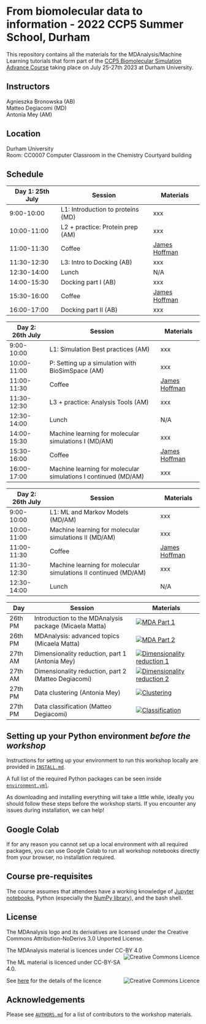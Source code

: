 # From biomolecular data to information - 2022 CCP5 Summer School, Durham 

This repository contains all the materials for the  MDAnalysis/Machine Learning tutorials that form part of the [CCP5 Biomolecular Simulation Advance Course](https://summer2023.ccp5.ac.uk/#projects_timetable) taking place on July 25-27th 2023 at Durham University.

## Instructors
  
Agnieszka Bronowska (AB)     
Matteo Degiacomi (MD)   
Antonia Mey (AM)  

## Location
Durham University    
Room: CC0007 Computer Classroom in the Chemistry Courtyard building


## Schedule


|  Day 1: 25th July      | Session                 | Materials |
|-------------|-------------------------|-----------|
| 9:00-10:00  | L1: Introduction to proteins (MD)| xxx | 
| 10:00-11:00 | L2 + practice: Protein prep (AM) | xxx |
| 11:00-11:30 | Coffee                           | [James Hoffman](https://www.youtube.com/channel/UCMb0O2CdPBNi-QqPk5T3gsQ) |
| 11:30-12:30 | L3: Intro to Docking (AB)        | xxx |
| 12:30-14:00 | Lunch                            | N/A |
| 14:00-15:30 | Docking part I (AB)              | xxx |
| 15:30-16:00 | Coffee                           | [James Hoffman](https://www.youtube.com/channel/UCMb0O2CdPBNi-QqPk5T3gsQ) |
| 16:00-17:00 | Docking part II (AB)             | xxx |


|  Day 2: 26th July      | Session                 | Materials |
|-------------|-------------------------|-----------|
| 9:00-10:00  | L1: Simulation Best practices (AM)| xxx | 
| 10:00-11:00 | P: Setting up a simulation with BioSimSpace (AM) | xxx |
| 11:00-11:30 | Coffee                           | [James Hoffman](https://www.youtube.com/channel/UCMb0O2CdPBNi-QqPk5T3gsQ) |
| 11:30-12:30 | L3 + practice: Analysis Tools (AM)   | xxx |
| 12:30-14:00 | Lunch                            | N/A |
| 14:00-15:30 | Machine learning for molecular simulations I (MD/AM)              | xxx |
| 15:30-16:00 | Coffee                           | [James Hoffman](https://www.youtube.com/channel/UCMb0O2CdPBNi-QqPk5T3gsQ) |
| 16:00-17:00 | Machine learning for molecular simulations I continued (MD/AM)             | xxx |


|  Day 2: 26th July      | Session                 | Materials |
|-------------|-------------------------|-----------|
| 9:00-10:00  | L1: ML and Markov Models (MD/AM)| xxx | 
| 10:00-11:00 | Machine learning for molecular simulations II (MD/AM) | xxx |
| 11:00-11:30 | Coffee                           | [James Hoffman](https://www.youtube.com/channel/UCMb0O2CdPBNi-QqPk5T3gsQ) |
| 11:30-12:30 | Machine learning for molecular simulations II continued (MD/AM)   | xxx |
| 12:30-14:00 | Lunch                            | N/A |


|  Day      | Session                 | Materials |
|-----------|-------------------------|-----------|
|26th PM    | Introduction to the MDAnalysis package (Micaela Matta)| [![MDA Part 1](https://colab.research.google.com/assets/colab-badge.svg)](https://colab.research.google.com/github/CCPBioSim/MDAnalysis_ML_workshop/blob/main/MD/MD_01_System_Manipulation.ipynb) |
|26th PM    | MDAnalysis: advanced topics (Micaela Matta)| [![MDA Part 2](https://colab.research.google.com/assets/colab-badge.svg)](https://colab.research.google.com/github/CCPBioSim/MDAnalysis_ML_workshop/blob/main/MD/MD_02_Distances_Trajectories.ipynb) |
|27th AM| Dimensionality reduction, part 1 (Antonia Mey) |[![Dimensionality reduction 1](https://colab.research.google.com/assets/colab-badge.svg)](https://colab.research.google.com/github/CCPBioSim/MDAnalysis_ML_workshop/blob/main/ML/1_DR_part1.ipynb)| 
|27th AM| Dimensionality reduction, part 2 (Matteo Degiacomi) |[![Dimensionality reduction 2](https://colab.research.google.com/assets/colab-badge.svg)](https://colab.research.google.com/github/CCPBioSim/MDAnalysis_ML_workshop/blob/main/ML/2_DR_part2.ipynb)|
|27th PM    | Data clustering (Antonia Mey) |[![Clustering](https://colab.research.google.com/assets/colab-badge.svg)](https://colab.research.google.com/github/CCPBioSim/MDAnalysis_ML_workshop/blob/main/ML/3_clustering.ipynb)|
|27th PM| Data classification (Matteo Degiacomi)|[![Classification](https://colab.research.google.com/assets/colab-badge.svg)](https://colab.research.google.com/github/CCPBioSim/MDAnalysis_ML_workshop/blob/main/ML/4_classification.ipynb) |

## Setting up your Python environment *before the workshop*

<!--The workshop will be in a blended learning environment and hands-on. You will need a working installation of MDAnalysis and related packages including data to analyze in order to participate. The full installation may take up to about 1 GB of space (mostly for data, which you can delete after the workshop).--> 

Instructions for setting up your environment to run this workshop locally
are provided in [`INSTALL.md`](INSTALL.md).

A full list of the required Python packages can be seen inside [`environment.yml`](environment.yml).

As downloading and installing everything will take a little while, ideally you should follow these steps before the workshop starts. If you encounter any issues during installation, we can help!

## Google Colab

If for any reason you cannot set up a local environment with all required packages, you can use Google Colab to run all workshop notebooks directly from your browser, no installation required. 

## Course pre-requisites

The course assumes that attendees have a working knowledge of [Jupyter notebooks][1], Python (especially the [NumPy library][2]), and the bash shell.


## License

<!--TBA-->
The MDAnalysis logo and its derivatives are licensed under the Creative Commons Attribution-NoDerivs 3.0 Unported License.

The MDAnalysis material is licences under CC-BY 4.0 
<a rel="license" href="http://creativecommons.org/licenses/by/4.0/"><img alt="Creative Commons Licence" style="border-width:0" src="https://i.creativecommons.org/l/by/4.0/88x31.png" title='This work is licensed under a Creative Commons Attribution 4.0 International License.' align="right"/></a>

The ML material is licenced under CC-BY-SA 4.0. 

<a rel="license" href="https://creativecommons.org/licenses/by-nc-sa/4.0/"><img alt="Creative Commons Licence" style="width=50" src="https://licensebuttons.net/l/by-nc-sa/4.0/88x31.png" title='This work is licensed under a Creative Commons Attribution 4.0 International License.' align="right"/></a>

See [here](https://creativecommons.org/about/cclicenses/) for the details of the licence


## Acknowledgements

Please see [`AUTHORS.md`](AUTHORS.md) for a list of contributors to the workshop
materials.

##
[1]: https://jupyter-notebook.readthedocs.io/en/stable/
[2]: https://numpy.org/
